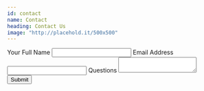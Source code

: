 ```yaml
---
id: contact
name: Contact
heading: Contact Us
image: "http://placehold.it/500x500"
---
```

<div class="form-style-10">
<form method="POST" action="https://formspree.io/info+contact@cnmconsulting.net">
<div class="inner-wrap">
<label>Your Full Name <input type="text" name="name" /></label>
<label>Email Address <input type="email" name="email" /></label>
<label>Questions <textarea name="questions"></textarea></label>
</div>
<div class="button-section">
<input type="submit" name="Submit" />
</div>
</form>
</div>

